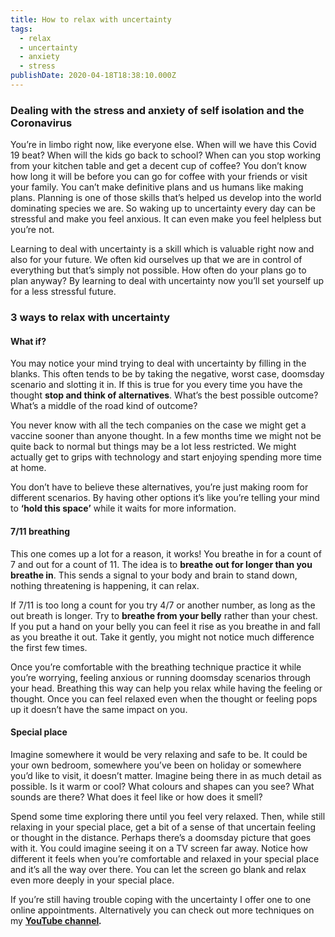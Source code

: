 ```yaml
---
title: How to relax with uncertainty
tags:
  - relax
  - uncertainty
  - anxiety
  - stress
publishDate: 2020-04-18T18:38:10.000Z
---
```

### **Dealing with the stress and anxiety of self isolation and the Coronavirus**

You’re in limbo right now, like everyone else. When will we have this Covid 19 beat? When will the kids go back to school? When can you stop working from your kitchen table and get a decent cup of coffee? You don’t know how long it will be before you can go for coffee with your friends or visit your family. You can’t make definitive plans and us humans like making plans. Planning is one of those skills that’s helped us develop into the world dominating species we are. So waking up to uncertainty every day can be stressful and make you feel anxious. It can even make you feel helpless but you’re not.

Learning to deal with uncertainty is a skill which is valuable right now and also for your future. We often kid ourselves up that we are in control of everything but that’s simply not possible. How often do your plans go to plan anyway? By learning to deal with uncertainty now you’ll set yourself up for a less stressful future.

### **3 ways to relax with uncertainty**

#### **What if?**

You may notice your mind trying to deal with uncertainty by filling in the blanks. This often tends to be by taking the negative, worst case, doomsday scenario and slotting it in. If this is true for you every time you have the thought **stop and think of alternatives**. What’s the best possible outcome? What’s a middle of the road kind of outcome? 

You never know with all the tech companies on the case we might get a vaccine sooner than anyone thought. In a few months time we might not be quite back to normal but things may be a lot less restricted. We might actually get to grips with technology and start enjoying spending more time at home. 

You don’t have to believe these alternatives, you’re just making room for different scenarios. By having other options it’s like you’re telling your mind to **‘hold this space’** while it waits for more information.

#### **7/11 breathing**

This one comes up a lot for a reason, it works! You breathe in for a count of 7 and out for a count of 11. The idea is to **breathe out for longer than you breathe in**. This sends a signal to your body and brain to stand down, nothing threatening is happening, it can relax. 

If 7/11 is too long a count for you try 4/7 or another number, as long as the out breath is longer. Try to **breathe from your belly** rather than your chest. If you put a hand on your belly you can feel it rise as you breathe in and fall as you breathe it out. Take it gently, you might not notice much difference the first few times.

Once you’re comfortable with the breathing technique practice it while you’re worrying, feeling anxious or running doomsday scenarios through your head. Breathing this way can help you relax while having the feeling or thought. Once you can feel relaxed even when the thought or feeling pops up it doesn’t have the same impact on you.

#### **Special place**

Imagine somewhere it would be very relaxing and safe to be. It could be your own bedroom, somewhere you’ve been on holiday or somewhere you’d like to visit, it doesn’t matter. Imagine being there in as much detail as possible. Is it warm or cool? What colours and shapes can you see? What sounds are there? What does it feel like or how does it smell? 

Spend some time exploring there until you feel very relaxed. Then, while still relaxing in your special place, get a bit of a sense of that uncertain feeling or thought in the distance. Perhaps there’s a doomsday picture that goes with it. You could imagine seeing it on a TV screen far away. Notice how different it feels when you’re comfortable and relaxed in your special place and it’s all the way over there. You can let the screen go blank and relax even more deeply in your special place.

If you’re still having trouble coping with the uncertainty I offer one to one online appointments. Alternatively you can check out more techniques on my **[YouTube channel](https://www.youtube.com/channel/UCJcTNav3REGTI1UYEOQkhGQ/)*.***